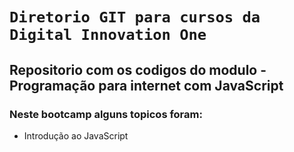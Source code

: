 # **`Diretorio GIT para cursos da Digital Innovation One`**
## Repositorio com os codigos do modulo - Programação para internet com JavaScript

### Neste bootcamp alguns topicos foram:
* Introdução ao JavaScript